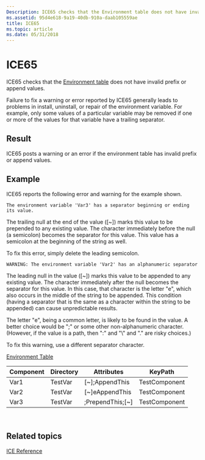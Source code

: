 ```yaml
---
Description: ICE65 checks that the Environment table does not have invalid prefix or append values.
ms.assetid: 95d4e618-9a19-40db-910a-daab105559ae
title: ICE65
ms.topic: article
ms.date: 05/31/2018
---
```


# ICE65

ICE65 checks that the [Environment table](environment-table.md) does not have invalid prefix or append values.

Failure to fix a warning or error reported by ICE65 generally leads to problems in install, uninstall, or repair of the environment variable. For example, only some values of a particular variable may be removed if one or more of the values for that variable have a trailing separator.

## Result

ICE65 posts a warning or an error if the environment table has invalid prefix or append values.

## Example

ICE65 reports the following error and warning for the example shown.

``` syntax
The environment variable 'Var3' has a separator beginning or ending its value.
```

The trailing null at the end of the value (\[~\]) marks this value to be prepended to any existing value. The character immediately before the null (a semicolon) becomes the separator for this value. This value has a semicolon at the beginning of the string as well.

To fix this error, simply delete the leading semicolon.

``` syntax
WARNING: The environment variable 'Var2' has an alphanumeric separator
```

The leading null in the value (\[~\]) marks this value to be appended to any existing value. The character immediately after the null becomes the separator for this value. In this case, that character is the letter "e", which also occurs in the middle of the string to be appended. This condition (having a separator that is the same as a character within the string to be appended) can cause unpredictable results.

The letter "e", being a common letter, is likely to be found in the value. A better choice would be ";" or some other non-alphanumeric character. (However, if the value is a path, then ":" and "\\" and "." are risky choices.)

To fix this warning, use a different separator character.

[Environment Table](environment-table.md)



| Component | Directory | Attributes         | KeyPath       |
|-----------|-----------|--------------------|---------------|
| Var1      | TestVar   | \[~\];AppendThis   | TestComponent |
| Var2      | TestVar   | \[~\]eAppendThis   | TestComponent |
| Var3      | TestVar   | ;PrependThis;\[~\] | TestComponent |



 

## Related topics

<dl> <dt>

[ICE Reference](ice-reference.md)
</dt> </dl>

 

 



